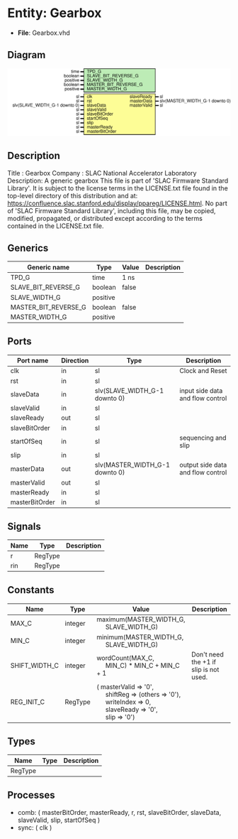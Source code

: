 # Entity: Gearbox

- **File**: Gearbox.vhd
## Diagram

![Diagram](Gearbox.svg "Diagram")
## Description

Title      : Gearbox
Company    : SLAC National Accelerator Laboratory
Description: A generic gearbox
This file is part of 'SLAC Firmware Standard Library'.
It is subject to the license terms in the LICENSE.txt file found in the
top-level directory of this distribution and at:
   https://confluence.slac.stanford.edu/display/ppareg/LICENSE.html.
No part of 'SLAC Firmware Standard Library', including this file,
may be copied, modified, propagated, or distributed except according to
the terms contained in the LICENSE.txt file.
## Generics

| Generic name         | Type     | Value | Description |
| -------------------- | -------- | ----- | ----------- |
| TPD_G                | time     | 1 ns  |             |
| SLAVE_BIT_REVERSE_G  | boolean  | false |             |
| SLAVE_WIDTH_G        | positive |       |             |
| MASTER_BIT_REVERSE_G | boolean  | false |             |
| MASTER_WIDTH_G       | positive |       |             |
## Ports

| Port name      | Direction | Type                           | Description                       |
| -------------- | --------- | ------------------------------ | --------------------------------- |
| clk            | in        | sl                             | Clock and Reset                   |
| rst            | in        | sl                             |                                   |
| slaveData      | in        | slv(SLAVE_WIDTH_G-1 downto 0)  | input side data and flow control  |
| slaveValid     | in        | sl                             |                                   |
| slaveReady     | out       | sl                             |                                   |
| slaveBitOrder  | in        | sl                             |                                   |
| startOfSeq     | in        | sl                             | sequencing and slip               |
| slip           | in        | sl                             |                                   |
| masterData     | out       | slv(MASTER_WIDTH_G-1 downto 0) | output side data and flow control |
| masterValid    | out       | sl                             |                                   |
| masterReady    | in        | sl                             |                                   |
| masterBitOrder | in        | sl                             |                                   |
## Signals

| Name | Type    | Description |
| ---- | ------- | ----------- |
| r    | RegType |             |
| rin  | RegType |             |
## Constants

| Name          | Type    | Value                                                                                                                                                                                                                                                                                          | Description                            |
| ------------- | ------- | ---------------------------------------------------------------------------------------------------------------------------------------------------------------------------------------------------------------------------------------------------------------------------------------------- | -------------------------------------- |
| MAX_C         | integer |  maximum(MASTER_WIDTH_G,<br><span style="padding-left:20px"> SLAVE_WIDTH_G)                                                                                                                                                                                                                    |                                        |
| MIN_C         | integer |  minimum(MASTER_WIDTH_G,<br><span style="padding-left:20px"> SLAVE_WIDTH_G)                                                                                                                                                                                                                    |                                        |
| SHIFT_WIDTH_C | integer |  wordCount(MAX_C,<br><span style="padding-left:20px"> MIN_C) * MIN_C + MIN_C + 1                                                                                                                                                                                                               | Don't need the +1 if slip is not used. |
| REG_INIT_C    | RegType |  (       masterValid => '0',<br><span style="padding-left:20px">       shiftReg    => (others => '0'),<br><span style="padding-left:20px">       writeIndex  => 0,<br><span style="padding-left:20px">       slaveReady  => '0',<br><span style="padding-left:20px">       slip        => '0') |                                        |
## Types

| Name    | Type | Description |
| ------- | ---- | ----------- |
| RegType |      |             |
## Processes
- comb: ( masterBitOrder, masterReady, r, rst, slaveBitOrder,
                   slaveData, slaveValid, slip, startOfSeq )
- sync: ( clk )
